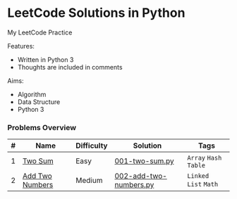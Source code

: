 # LeetCode Solutions in Python
My LeetCode Practice

Features:
* Written in Python 3
* Thoughts are included in comments

Aims:
* Algorithm
* Data Structure
* Python 3


### Problems Overview
<!-- OVERVIEW START -->
#|Name|Difficulty|Solution|Tags
-|----|----------|--------|----
1|[Two Sum](https://leetcode.com/problems/two-sum/description/)|Easy|[001-two-sum.py](./001-two-sum.py)|`Array` `Hash Table`
2|[Add Two Numbers](https://leetcode.com/problems/add-two-numbers/description/)|Medium|[002-add-two-numbers.py](./002-add-two-numbers.py)|`Linked List` `Math`
<!-- OVERVIEW END -->

